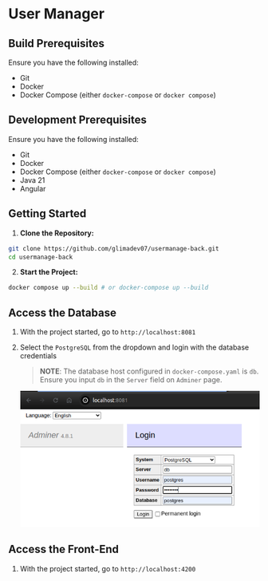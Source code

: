 # User Manager

## Build Prerequisites

Ensure you have the following installed:

- Git
- Docker
- Docker Compose (either `docker-compose` or `docker compose`)

## Development Prerequisites

Ensure you have the following installed:

- Git
- Docker
- Docker Compose (either `docker-compose` or `docker compose`)
- Java 21
- Angular

## Getting Started

1. **Clone the Repository:**

```BASH
git clone https://github.com/glimadev07/usermanage-back.git
cd usermanage-back
```

2. **Start the Project:**

```bash
docker compose up --build # or docker-compose up --build
```

## Access the Database

1. With the project started, go to `http://localhost:8081`
2. Select the `PostgreSQL` from the dropdown and login with the database credentials

   > **NOTE**: The database host configured in `docker-compose.yaml` is `db`. Ensure you input `db` in the `Server` field on `Adminer` page.

   <img src="src/main/resources/assets/sgbd.png">


## Access the Front-End

1. With the project started, go to `http://localhost:4200`

